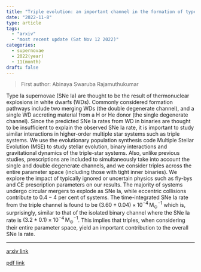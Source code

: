```yaml
---
title: "Triple evolution: an important channel in the formation of type Ia supernovae"
date: "2022-11-8"
type: article
tags:
  - "arxiv"
  - "most recent update (Sat Nov 12 2022)"
categories:
  - supernovae
  - 2022(year)
  - 11(month)
draft: false
---
```


> First author: Abinaya Swaruba Rajamuthukumar

 Type Ia supernovae (SNe Ia) are thought to be the result of thermonuclear
explosions in white dwarfs (WDs). Commonly considered formation pathways
include two merging WDs (the double degenerate channel), and a single WD
accreting material from a H or He donor (the single degenerate channel). Since
the predicted SNe Ia rates from WD in binaries are thought to be insufficient
to explain the observed SNe Ia rate, it is important to study similar
interactions in higher-order multiple star systems such as triple systems. We
use the evolutionary population synthesis code Multiple Stellar Evolution (MSE)
to study stellar evolution, binary interactions and gravitational dynamics of
the triple-star systems. Also, unlike previous studies, prescriptions are
included to simultaneously take into account the single and double degenerate
channels, and we consider triples across the entire parameter space (including
those with tight inner binaries). We explore the impact of typically ignored or
uncertain physics such as fly-bys and CE prescription parameters on our
results. The majority of systems undergo circular mergers to explode as SNe Ia,
while eccentric collisions contribute to $0.4-4$ per cent of systems. The
time-integrated SNe Ia rate from the triple channel is found to be $(3.60 \pm
0.04) \times {10^{-4}}\,\mathrm{M_{\odot}}^{-1}$ which is, surprisingly,
similar to that of the isolated binary channel where the SNe Ia rate is $(3.2
\pm 0.1) \times {10^{-4}}\,\mathrm{M_{\odot}}^{-1}$. This implies that triples,
when considering their entire parameter space, yield an important contribution
to the overall SNe Ia rate.

---
[arxiv link](http://arxiv.org/abs/2211.04463v1)

[pdf link](http://arxiv.org/pdf/2211.04463v1)